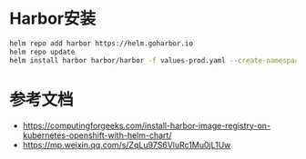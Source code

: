 # Harbor安装

```bash
helm repo add harbor https://helm.goharbor.io
helm repo update
helm install harbor harbor/harbor -f values-prod.yaml --create-namespace harbor
```

# 参考文档

* https://computingforgeeks.com/install-harbor-image-registry-on-kubernetes-openshift-with-helm-chart/
* https://mp.weixin.qq.com/s/ZqLu97S6VluRc1Mu0jL1Uw